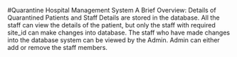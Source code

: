 #Quarantine Hospital Management System
A Brief Overview: Details of Quarantined Patients and Staff Details are stored in the database. All the staff can view the details of the patient, but only the staff with required site_id can make changes into database. The staff who have made changes into the database system can be viewed by the Admin. Admin can either add or remove the staff members.
